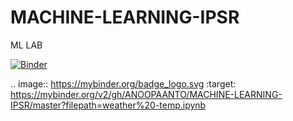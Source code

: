 # MACHINE-LEARNING-IPSR
ML LAB

[![Binder](https://mybinder.org/badge_logo.svg)](https://mybinder.org/v2/gh/ANOOPAANTO/MACHINE-LEARNING-IPSR/master?filepath=weather%20-temp.ipynb)

.. image:: https://mybinder.org/badge_logo.svg
 :target: https://mybinder.org/v2/gh/ANOOPAANTO/MACHINE-LEARNING-IPSR/master?filepath=weather%20-temp.ipynb
